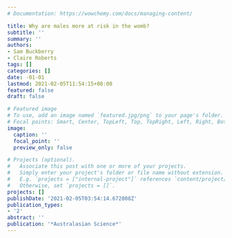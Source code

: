 ```yaml
---
# Documentation: https://wowchemy.com/docs/managing-content/

title: Why are males more at risk in the womb?
subtitle: ''
summary: ''
authors:
- Sam Buckberry
- Claire Roberts
tags: []
categories: []
date: -01-01
lastmod: 2021-02-05T11:54:15+08:00
featured: false
draft: false

# Featured image
# To use, add an image named `featured.jpg/png` to your page's folder.
# Focal points: Smart, Center, TopLeft, Top, TopRight, Left, Right, BottomLeft, Bottom, BottomRight.
image:
  caption: ''
  focal_point: ''
  preview_only: false

# Projects (optional).
#   Associate this post with one or more of your projects.
#   Simply enter your project's folder or file name without extension.
#   E.g. `projects = ["internal-project"]` references `content/project/deep-learning/index.md`.
#   Otherwise, set `projects = []`.
projects: []
publishDate: '2021-02-05T03:54:14.672808Z'
publication_types:
- '2'
abstract: ''
publication: '*Australasian Science*'
---
```


